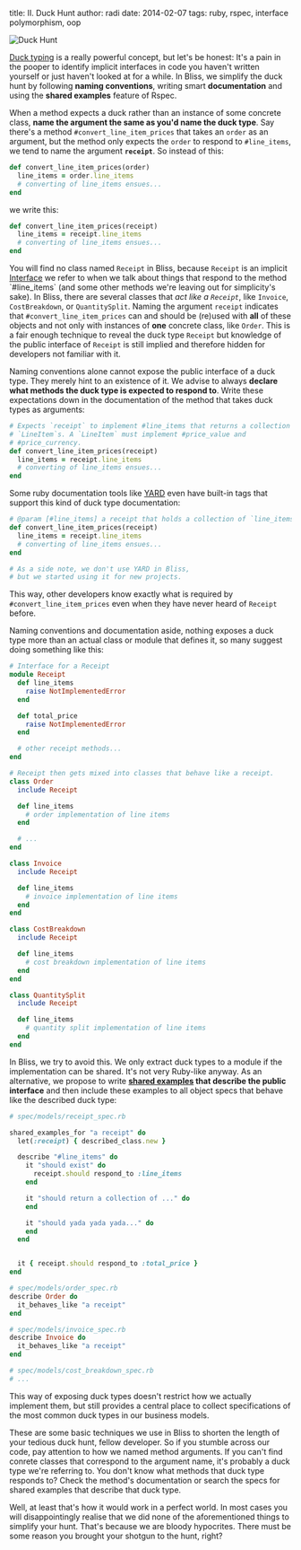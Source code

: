 title: II. Duck Hunt
author: radi
date: 2014-02-07
tags: ruby, rspec, interface polymorphism, oop

![Duck Hunt](http://i.imgur.com/ZZc5xEm.png)

[Duck typing](http://en.wikipedia.org/wiki/Duck_typing) is a really powerful
concept, but let's be honest: It's a pain in the pooper to identify implicit
interfaces in code you haven't written yourself or just haven't looked at for a
while. In Bliss, we simplify the duck hunt by following __naming conventions__, writing
smart __documentation__ and using the __shared examples__ feature of Rspec.

When a method expects a duck rather than an instance of some concrete
class, __name the argument the same as you'd name the duck type__. Say there's
a method `#convert_line_item_prices` that takes an `order` as an argument,
but the method only expects the `order` to respond to `#line_items`, we
tend to name the argument __`receipt`__. So instead of this:

```ruby
def convert_line_item_prices(order)
  line_items = order.line_items
  # converting of line_items ensues...
end
```
we write this:

```ruby
def convert_line_item_prices(receipt)
  line_items = receipt.line_items
  # converting of line_items ensues...
end
```

You will find no class named `Receipt` in Bliss, because `Receipt` is an
implicit [Interface](http://en.wikipedia.org/wiki/Protocol_(object-oriented_programming))
we refer to when we talk about things that respond to the
method `#line_items` (and some other methods we're leaving out for
simplicity's sake). In Bliss, there are several classes that _act like a
`Receipt`_, like `Invoice`, `CostBreakdown`, or `QuantitySplit`. Naming the
argument `receipt` indicates that `#convert_line_item_prices` can and should be (re)used with
__all__ of these objects and not only with instances of __one__ concrete
class, like `Order`. This is a fair enough technique to reveal the duck type
`Receipt` but knowledge of the public interface of `Receipt` is still implied
and therefore hidden for developers not familiar with it.

Naming conventions alone cannot expose the public interface of a duck type. They
merely hint to an existence of it. We advise to always __declare what methods the
duck type is expected to respond to__. Write these expectations down in the documentation
of the method that takes duck types as arguments:

```ruby
# Expects `receipt` to implement #line_items that returns a collection of
# `LineItem`s. A `LineItem` must implement #price_value and
# #price_currency.
def convert_line_item_prices(receipt)
  line_items = receipt.line_items
  # converting of line_items ensues...
end
```

Some ruby documentation tools like [YARD](http://rubydoc.info/gems/yard/file/docs/Tags.md#Duck-Types)
even have built-in tags that support this kind of duck type documentation:

```ruby
# @param [#line_items] a receipt that holds a collection of `line_items`
def convert_line_item_prices(receipt)
  line_items = receipt.line_items
  # converting of line_items ensues...
end

# As a side note, we don't use YARD in Bliss,
# but we started using it for new projects.
```

This way, other developers know exactly what is required by
`#convert_line_item_prices` even when they have never heard of `Receipt` before.


Naming conventions and documentation aside, nothing exposes a duck type more than
an actual class or module that defines it, so many suggest doing something
like this:

```ruby
# Interface for a Receipt
module Receipt
  def line_items
    raise NotImplementedError
  end

  def total_price
    raise NotImplementedError
  end

  # other receipt methods...
end

# Receipt then gets mixed into classes that behave like a receipt.
class Order
  include Receipt

  def line_items
    # order implementation of line items
  end

  # ...
end

class Invoice
  include Receipt

  def line_items
    # invoice implementation of line items
  end
end

class CostBreakdown
  include Receipt

  def line_items
    # cost breakdown implementation of line items
  end
end

class QuantitySplit
  include Receipt

  def line_items
    # quantity split implementation of line items
  end
end
```

In Bliss, we try to avoid this. We only extract duck types to a module if
the implementation can be shared. It's not very Ruby-like anyway. As an alternative, we
propose to write __[shared examples](https://www.relishapp.com/rspec/rspec-core/docs/example-groups/shared-examples)
that describe the public interface__ and then include these examples to all
object specs that behave like the described duck type:

```ruby
# spec/models/receipt_spec.rb

shared_examples_for "a receipt" do
  let(:receipt) { described_class.new }

  describe "#line_items" do
    it "should exist" do
      receipt.should respond_to :line_items
    end

    it "should return a collection of ..." do
    end

    it "should yada yada yada..." do
    end
  end


  it { receipt.should respond_to :total_price }
end

# spec/models/order_spec.rb
describe Order do
  it_behaves_like "a receipt"
end

# spec/models/invoice_spec.rb
describe Invoice do
  it_behaves_like "a receipt"
end

# spec/models/cost_breakdown_spec.rb
# ...
```

This way of exposing duck types doesn't restrict how we actually implement them,
but still provides a central place to collect specifications of the most common
duck types in our business models.

These are some basic techniques we use in Bliss to shorten the length of
your tedious duck hunt, fellow developer. So if you stumble across our code, pay
attention to how we named method arguments. If you can't find conrete classes
that correspond to the argument name, it's probably a duck type we're
referring to. You don't know what methods that duck type responds to? Check the method's
documentation or search the specs for shared examples that describe that duck
type.

Well, at least that's how it would work in a perfect world. In most cases you
will disappointingly realise that we did none of the aforementioned things to
simplify your hunt. That's because we are bloody hypocrites. There must be some
reason you brought your shotgun to the hunt, right?





